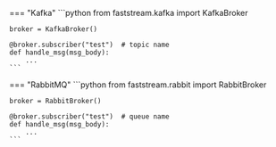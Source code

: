 === "Kafka"
    ```python
    from faststream.kafka import KafkaBroker

    broker = KafkaBroker()

    @broker.subscriber("test")  # topic name
    def handle_msg(msg_body):
        ...
    ```

=== "RabbitMQ"
    ```python
    from faststream.rabbit import RabbitBroker

    broker = RabbitBroker()

    @broker.subscriber("test")  # queue name
    def handle_msg(msg_body):
        ...
    ```

